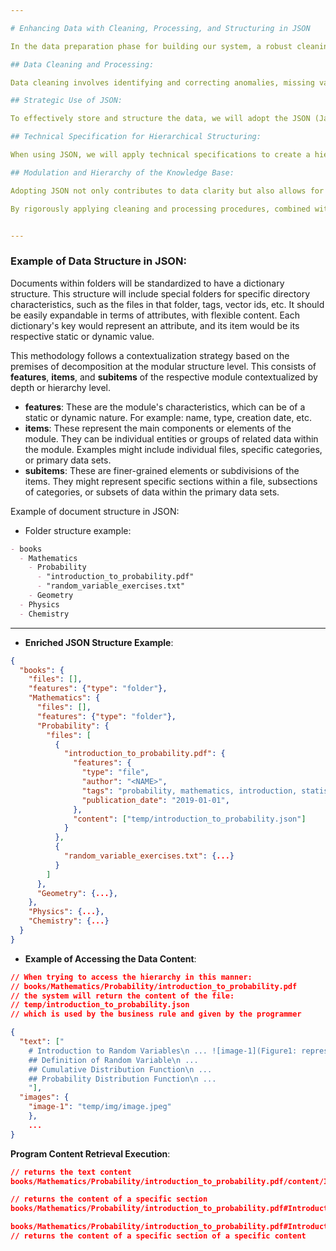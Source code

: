 ```yaml
---

# Enhancing Data with Cleaning, Processing, and Structuring in JSON

In the data preparation phase for building our system, a robust cleaning and processing approach will be implemented. This process aims to enhance the data's quality and utility, making it more readable and manageable by both software and humans.

## Data Cleaning and Processing:

Data cleaning involves identifying and correcting anomalies, missing values, or inconsistencies. Furthermore, the data will be processed to eliminate duplicates, outliers, and irrelevant information. This cleaning and processing procedure aims to establish a solid foundation of quality data.

## Strategic Use of JSON:

To effectively store and structure the data, we will adopt the JSON (JavaScript Object Notation) format. JSON is an ideal choice due to its ability to represent information hierarchically and legibly, coupled with its broad interoperability with various technologies, such as using APIs.

## Technical Specification for Hierarchical Structuring:

When using JSON, we will apply technical specifications to create a hierarchical structure of our data components. Each element will be organized into nested objects, reflecting their natural relationships and making navigation and analysis easier. Additionally, we will establish textual linearity, offering a clear understanding of the structure.

## Modulation and Hierarchy of the Knowledge Base:

Adopting JSON not only contributes to data clarity but also allows for the modulation of the knowledge base. Each component will be mapped to a defined JSON object, constructing a hierarchy representing the relationships between the elements. This will result in a cohesive and accessible representation of the underlying knowledge base.

By rigorously applying cleaning and processing procedures, combined with effective structuring in JSON, we are strengthening the foundation of our system. This approach will result in high-quality data, ready to fuel analyses, insights, and significantly contribute to the project's success.


---
```


### Example of Data Structure in JSON:

Documents within folders will be standardized to have a dictionary structure. This structure will include special folders for specific directory characteristics, such as the files in that folder, tags, vector ids, etc. It should be easily expandable in terms of attributes, with flexible content. Each dictionary's key would represent an attribute, and its item would be its respective static or dynamic value.

This methodology follows a contextualization strategy based on the premises of decomposition at the modular structure level. This consists of **features**, **items**, and **subitems** of the respective module contextualized by depth or hierarchy level.

+ **features**: These are the module's characteristics, which can be of a static or dynamic nature. For example: name, type, creation date, etc.
+ **items**: These represent the main components or elements of the module. They can be individual entities or groups of related data within the module. Examples might include individual files, specific categories, or primary data sets.
+ **subitems**: These are finer-grained elements or subdivisions of the items. They might represent specific sections within a file, subsections of categories, or subsets of data within the primary data sets.

Example of document structure in JSON:

- Folder structure example:

```markdown
- books
  - Mathematics
    - Probability
      - "introduction_to_probability.pdf"
      - "random_variable_exercises.txt"
    - Geometry
  - Physics
  - Chemistry
```


---

- **Enriched JSON Structure Example**:

```json
{  
  "books": {
    "files": [],
    "features": {"type": "folder"},
    "Mathematics": {
      "files": [],
      "features": {"type": "folder"},
      "Probability": {
        "files": [
          {
            "introduction_to_probability.pdf": {
              "features": {
                "type": "file",
                "author": "<NAME>",
                "tags": "probability, mathematics, introduction, statistics",
                "publication_date": "2019-01-01",
              },
              "content": ["temp/introduction_to_probability.json"]
            }
          },
          {
            "random_variable_exercises.txt": {...}
          }
        ]
      },
      "Geometry": {...},
    },
    "Physics": {...},
    "Chemistry": {...}
  }
}
```

- **Example of Accessing the Data Content**:

```json
// When trying to access the hierarchy in this manner:
// books/Mathematics/Probability/introduction_to_probability.pdf
// the system will return the content of the file:
// temp/introduction_to_probability.json
// which is used by the business rule and given by the programmer

{
  "text": ["
    # Introduction to Random Variables\n ... ![image-1](Figure1: representation of a random variable.) ...
    ## Definition of Random Variable\n ... 
    ## Cumulative Distribution Function\n ...
    ## Probability Distribution Function\n ...
    "],
  "images": {
    "image-1": "temp/img/image.jpeg"
    },
    ...
}
```

**Program Content Retrieval Execution**:

```json
// returns the text content
books/Mathematics/Probability/introduction_to_probability.pdf/content/Introduction-to-Random-Variables/

// returns the content of a specific section
books/Mathematics/Probability/introduction_to_probability.pdf#Introduction-to-Random-Variables

books/Mathematics/Probability/introduction_to_probability.pdf#Introduction-to-Random-Variables?images=image-1
// returns the content of a specific section of a specific content
```